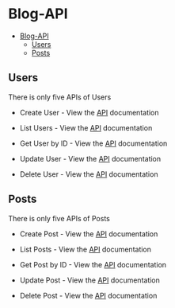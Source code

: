 # Blog-API

- [Blog-API](#blog-api)
  - [Users](#users)
  - [Posts](#posts)

## Users

There is only five APIs of Users

- Create User - View the [API](./APIs/Users/create-user.md) documentation

- List Users - View the [API](./APIs/Users/list-users.md) documentation

- Get User by ID - View the [API](./APIs/Users/get-user-by-id.md) documentation

- Update User - View the [API](./APIs/Users/update-user.md) documentation

- Delete User - View the [API](./APIs/Users/delete-user.md) documentation

## Posts

There is only five APIs of Posts

- Create Post - View the [API](./APIs/Posts/create-posts.md) documentation

- List Posts - View the [API](./APIs/Posts/list-posts.md) documentation

- Get Post by ID - View the [API](./APIs/Posts/get-post-by-id.md) documentation

- Update Post - View the [API](./APIs/Posts/update-post.md) documentation

- Delete Post - View the [API](./APIs/Posts/delete-post.md) documentation
